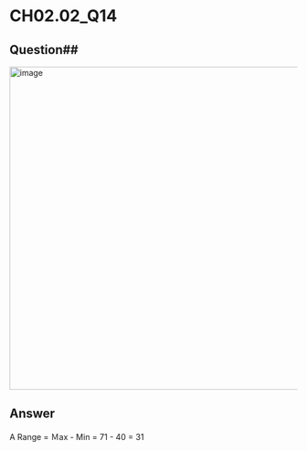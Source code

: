 # CH02.02_Q14

## Question##
<img width="565" alt="image" src="https://github.com/user-attachments/assets/955b2e1b-fba9-4811-908d-8bfb2a983c26">

## Answer 
A
Range = Ｍax - Min = 71 - 40 = 31


